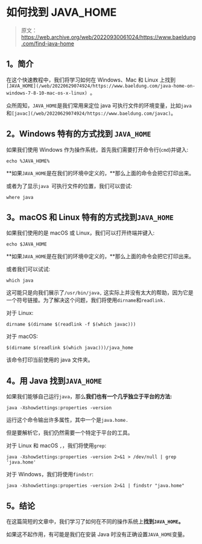 # 如何找到 JAVA_HOME

> 原文：<https://web.archive.org/web/20220930061024/https://www.baeldung.com/find-java-home>

## 1。简介

在这个快速教程中，我们将学习如何在 Windows、Mac 和 Linux 上找到`[JAVA_HOME](/web/20220629074924/https://www.baeldung.com/java-home-on-windows-7-8-10-mac-os-x-linux) `。

众所周知，`JAVA_HOME`是我们常用来定位 java 可执行文件的环境变量，比如`java` 和`[javac](/web/20220629074924/https://www.baeldung.com/javac)`。

## 2。Windows 特有的方式找到 **`JAVA_HOME`**

如果我们使用 Windows 作为操作系统，首先我们需要打开命令行(`cmd`)并键入:

```
echo %JAVA_HOME%
```

**如果`JAVA_HOME`是在我们的环境中定义的，**那么上面的命令会把它打印出来。

或者为了显示`java `可执行文件的位置，我们可以尝试:

```
where java
```

## 3。macOS 和 Linux 特有的方式找到`JAVA_HOME`

如果我们使用的是 macOS 或 Linux，我们可以打开终端并键入:

```
echo $JAVA_HOME
```

**如果`JAVA_HOME`是在我们的环境中定义的，**那么上面的命令会把它打印出来。

或者我们可以试试:

```
which java
```

这可能只是向我们展示了`/usr/bin/java,` 这实际上并没有太大的帮助，因为它是一个符号链接。为了解决这个问题，我们将使用`dirname`和`readlink.`

对于 Linux:

```
dirname $(dirname $(readlink -f $(which javac)))
```

对于 macOS:

```
$(dirname $(readlink $(which javac)))/java_home
```

该命令打印当前使用的 java 文件夹。

## 4。用 Java 找到`JAVA_HOME`

如果我们能够自己运行`java`，那么**我们也有一个几乎独立于平台的方法:**

```
java -XshowSettings:properties -version
```

运行这个命令输出许多属性，其中一个是`java.home.`

但是要解析它，我们仍然需要一个特定于平台的工具。

对于 Linux 和 macOS `,`，我们将使用`grep`:

```
java -XshowSettings:properties -version 2>&1 > /dev/null | grep 'java.home' 
```

对于 Windows，我们将使用`findstr`:

```
java -XshowSettings:properties -version 2>&1 | findstr "java.home"
```

## 5。结论

在这篇简短的文章中，我们学习了如何在不同的操作系统上**找到`JAVA_HOME`。**

如果这不起作用，有可能是我们在安装 Java 时没有正确设置`JAVA_HOME`变量。